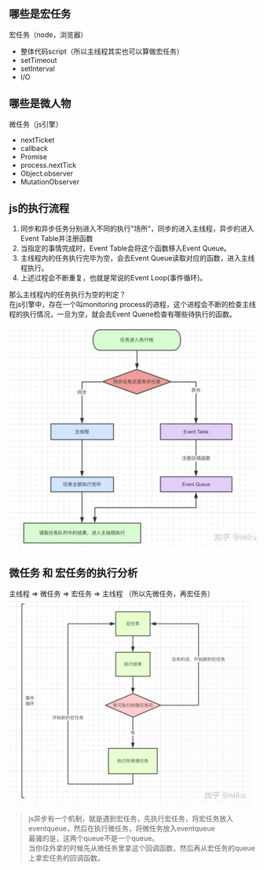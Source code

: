 
## 哪些是宏任务
  宏任务（node，浏览器）
  - 整体代码script（所以主线程其实也可以算做宏任务）
  - setTimeout
  - setInterval
  - I/O
   
## 哪些是微人物
  微任务（js引擎）
  - nextTicket 
  - callback 
  - Promise 
  - process.nextTick
  - Object.observer
  - MutationObserver

## js的执行流程  

1. 同步和异步任务分别进入不同的执行"场所"，同步的进入主线程，异步的进入Event Table并注册函数
2. 当指定的事情完成时，Event Table会将这个函数移入Event Queue。
3. 主线程内的任务执行完毕为空，会去Event Queue读取对应的函数，进入主线程执行。
4. 上述过程会不断重复，也就是常说的Event Loop(事件循环)。  

那么主线程内的任务执行为空的判定？  
在js引擎中，存在一个叫monitoring process的进程，这个进程会不断的检查主线程的执行情况，一旦为空，就会去Event Quene检查有哪些待执行的函数。  

![eventLoop__2021-09-23-13-32-25](/studyNotes/attachments/eventLoop__2021-09-23-13-32-25.png)

## 微任务 和 宏任务的执行分析
主线程 => 微任务 => 宏任务 => 主线程 （所以先微任务，再宏任务）
![eventLoop__2021-09-23-13-35-24](/studyNotes//attachments/eventLoop__2021-09-23-13-35-24.png)

> js异步有一个机制，就是遇到宏任务，先执行宏任务，将宏任务放入eventqueue，然后在执行微任务，将微任务放入eventqueue  
最骚的是，这两个queue不是一个queue。  
当你往外拿的时候先从微任务里拿这个回调函数，然后再从宏任务的queue上拿宏任务的回调函数。 